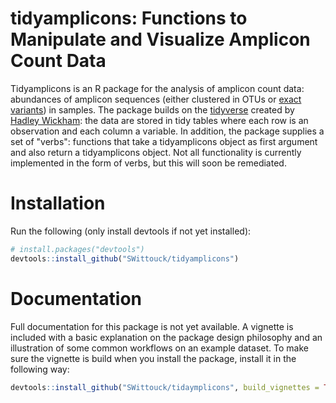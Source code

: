# tidyamplicons: Functions to Manipulate and Visualize Amplicon Count Data

Tidyamplicons is an R package for the analysis of amplicon count data: abundances of amplicon sequences (either clustered in OTUs or [exact variants](https://www.ncbi.nlm.nih.gov/pubmed/28731476)) in samples. The package builds on the [tidyverse](https://www.tidyverse.org/) created by [Hadley Wickham](http://hadley.nz/): the data are stored in tidy tables where each row is an observation and each column a variable. In addition, the package supplies a set of "verbs": functions that take a tidyamplicons object as first argument and also return a tidyamplicons object. Not all functionality is currently implemented in the form of verbs, but this will soon be remediated. 

# Installation

Run the following (only install devtools if not yet installed): 

```R
# install.packages("devtools")
devtools::install_github("SWittouck/tidyamplicons")
```

# Documentation

Full documentation for this package is not yet available. A vignette is included with a basic explanation on the package design philosophy and an illustration of some common workflows on an example dataset. To make sure the vignette is build when you install the package, install it in the following way:

```R
devtools::install_github("SWittouck/tidaymplicons", build_vignettes = TRUE)
```
